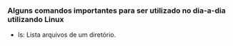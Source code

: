 ### Alguns comandos importantes para ser utilizado no dia-a-dia utilizando Linux

- ls: Lista arquivos de um diretório.
